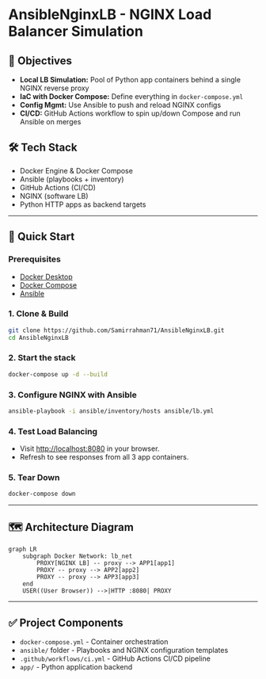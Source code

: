 # AnsibleNginxLB - NGINX Load Balancer Simulation

## 🎯 Objectives
- **Local LB Simulation:** Pool of Python app containers behind a single NGINX reverse proxy
- **IaC with Docker Compose:** Define everything in `docker-compose.yml`
- **Config Mgmt:** Use Ansible to push and reload NGINX configs
- **CI/CD:** GitHub Actions workflow to spin up/down Compose and run Ansible on merges

## 🛠️ Tech Stack
- Docker Engine & Docker Compose
- Ansible (playbooks + inventory)
- GitHub Actions (CI/CD)
- NGINX (software LB)
- Python HTTP apps as backend targets

---

## 🚀 Quick Start

### Prerequisites
- [Docker Desktop](https://www.docker.com/products/docker-desktop/)
- [Docker Compose](https://docs.docker.com/compose/install/)
- [Ansible](https://docs.ansible.com/ansible/latest/installation_guide/intro_installation.html)

### 1. Clone & Build
```bash
git clone https://github.com/Samirrahman71/AnsibleNginxLB.git
cd AnsibleNginxLB
```

### 2. Start the stack
```bash
docker-compose up -d --build
```

### 3. Configure NGINX with Ansible
```bash
ansible-playbook -i ansible/inventory/hosts ansible/lb.yml
```

### 4. Test Load Balancing
- Visit [http://localhost:8080](http://localhost:8080) in your browser.
- Refresh to see responses from all 3 app containers.

### 5. Tear Down
```bash
docker-compose down
```

---

## 🗺️ Architecture Diagram
```mermaid
graph LR
    subgraph Docker Network: lb_net
        PROXY[NGINX LB] -- proxy --> APP1[app1]
        PROXY -- proxy --> APP2[app2]
        PROXY -- proxy --> APP3[app3]
    end
    USER((User Browser)) -->|HTTP :8080| PROXY
```

---

## ✅ Project Components
- `docker-compose.yml` - Container orchestration
- `ansible/` folder - Playbooks and NGINX configuration templates
- `.github/workflows/ci.yml` - GitHub Actions CI/CD pipeline
- `app/` - Python application backend

